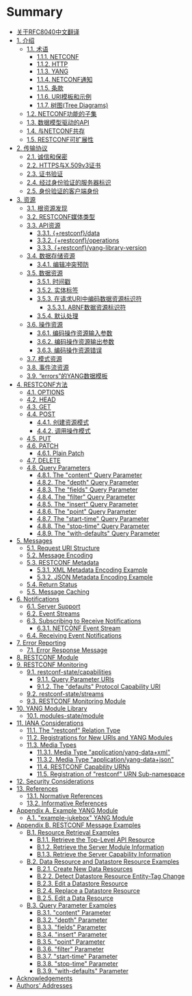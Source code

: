 # Summary

- [关于RFC8040中文翻译](README.md)
- [1. 介绍](section-1/README.md)
    - [1.1. 术语](section-1/1.1.md)
        - [1.1.1. NETCONF](section-1/1.1.1.md)
        - [1.1.2. HTTP](section-1/1.1.2.md)
        - [1.1.3. YANG](section-1/1.1.3.md)
        - [1.1.4. NETCONF通知](section-1/1.1.4.md)
        - [1.1.5. 条款](section-1/1.1.5.md)
        - [1.1.6. URI模板和示例](section-1/1.1.6.md)
        - [1.1.7. 树图(Tree Diagrams)](section-1/1.1.7.md)
    - [1.2. NETCONF功能的子集](section-1/1.2.md)
    - [1.3. 数据模型驱动的API](section-1/1.3.md)
    - [1.4. 与NETCONF共存](section-1/1.4.md)
    - [1.5. RESTCONF可扩展性](section-1/1.5.md)
- [2. 传输协议](section-2/README.md)
   - [2.1. 诚信和保密](section-2/2.1.md)
   - [2.2. HTTPS与X.509v3证书](section-2/2.2.md)
   - [2.3. 证书验证](section-2/2.3.md)
   - [2.4. 经过身份验证的服务器标识](section-2/2.4.md)
   - [2.5. 身份验证的客户端身份](section-2/2.5.md)
- [3. 资源](section-3/README.md)
   - [3.1. 根资源发现](section-3/3.1.md)
   - [3.2. RESTCONF媒体类型](section-3/3.2.md)
   - [3.3. API资源](section-3/3.3.md)
        - [3.3.1. {+restconf}/data](section-3/3.3.1.md)
        - [3.3.2. {+restconf}/operations](section-3/3.3.2.md)
        - [3.3.3. {+restconf}/yang-library-version](section-3/3.3.3.md)
   - [3.4. 数据存储资源](section-3/3.4.md)
        - [3.4.1. 编辑冲突预防](section-3/3.4.1.md)
   - [3.5. 数据资源](section-3/3.5.md)
        - [3.5.1. 时间戳](section-3/3.5.1.md)
        - [3.5.2. 实体标签](section-3/3.5.2.md)
        - [3.5.3. 在请求URI中编码数据资源标识符](section-3/3.5.3.md)
            - [3.5.3.1. ABNF数据资源标识符
](section-3/3.5.3.1.md)
        - [3.5.4. 默认处理](section-3/3.5.4.md)
   - [3.6. 操作资源](section-3/3.6.md)
        - [3.6.1. 编码操作资源输入参数](section-3/3.6.1.md)
        - [3.6.2. 编码操作资源输出参数](section-3/3.6.2.md)
        - [3.6.3. 编码操作资源错误](section-3/3.6.3.md)
   - [3.7. 模式资源](section-3/3.7.md)
   - [3.8. 事件流资源](section-3/3.8.md)
   - [3.9. “errors”的YANG数据模板](section-3/3.9.md)
- [4. RESTCONF方法](section-4/README.md)
   - [4.1. OPTIONS](section-4/4.1.md)
   - [4.2. HEAD](section-4/4.2.md)
   - [4.3. GET](section-4/4.3.md)
   - [4.4. POST](section-4/4.4.md)
       - [4.4.1. 创建资源模式](section-4/4.4.1.md)
       - [4.4.2. 调用操作模式](section-4/4.4.2.md)
    - [4.5. PUT]()
    - [4.6. PATCH]()
       - [4.6.1. Plain Patch]()
    - [4.7. DELETE]()
    - [4.8. Query Parameters]()
        - [4.8.1. The "content" Query Parameter]()
        - [4.8.2. The "depth" Query Parameter]()
        - [4.8.3. The "fields" Query Parameter]()
        - [4.8.4. The "filter" Query Parameter]()
        - [4.8.5. The "insert" Query Parameter]()
        - [4.8.6. The "point" Query Parameter]()
        - [4.8.7. The "start-time" Query Parameter]()
        - [4.8.8. The "stop-time" Query Parameter]()
        - [4.8.9. The "with-defaults" Query Parameter]()
- [5. Messages]()
    - [5.1. Request URI Structure]()
    - [5.2. Message Encoding]()
    - [5.3. RESTCONF Metadata]()
        - [5.3.1. XML Metadata Encoding Example]()
        - [5.3.2. JSON Metadata Encoding Example]()
    - [5.4. Return Status]()
    - [5.5. Message Caching]()
- [6. Notifications]()
    - [6.1. Server Support]()
    - [6.2. Event Streams]()
    - [6.3. Subscribing to Receive Notifications]()
        - [6.3.1. NETCONF Event Stream]()
    - [6.4. Receiving Event Notifications]()
- [7. Error Reporting]()
    - [7.1. Error Response Message]()
- [8. RESTCONF Module]()
- [9. RESTCONF Monitoring]()
    - [9.1. restconf-state/capabilities]()
        - [9.1.1. Query Parameter URIs]()
        - [9.1.2. The "defaults" Protocol Capability URI]()
    - [9.2. restconf-state/streams]()
    - [9.3. RESTCONF Monitoring Module]()
- [10. YANG Module Library]()
    - [10.1. modules-state/module]()
- [11. IANA Considerations]()
    - [11.1. The "restconf" Relation Type]()
    - [11.2. Registrations for New URIs and YANG Modules]()
    - [11.3. Media Types]()
        - [11.3.1. Media Type "application/yang-data+xml"]()
        - [11.3.2. Media Type "application/yang-data+json"]()
        - [11.4. RESTCONF Capability URNs]()
        - [11.5. Registration of "restconf" URN Sub-namespace]()
- [12. Security Considerations]()
- [13. References]()
    - [13.1. Normative References]()
    - [13.2. Informative References]()
- [Appendix A. Example YANG Module]()
    - [A.1. "example-jukebox" YANG Module]()
- [Appendix B. RESTCONF Message Examples]()
    - [B.1. Resource Retrieval Examples]()
        - [B.1.1. Retrieve the Top-Level API Resource]()
        - [B.1.2. Retrieve the Server Module Information]()
        - [B.1.3. Retrieve the Server Capability Information]()
    - [B.2. Data Resource and Datastore Resource Examples]()
        - [B.2.1. Create New Data Resources]()
        - [B.2.2. Detect Datastore Resource Entity-Tag Change]()
        - [B.2.3. Edit a Datastore Resource]()
        - [B.2.4. Replace a Datastore Resource]()
        - [B.2.5. Edit a Data Resource]()
    - [B.3. Query Parameter Examples]()
        - [B.3.1. "content" Parameter]()
        - [B.3.2. "depth" Parameter]()
        - [B.3.3. "fields" Parameter]()
        - [B.3.4. "insert" Parameter]()
        - [B.3.5. "point" Parameter]()
        - [B.3.6. "filter" Parameter]()
        - [B.3.7. "start-time" Parameter]()
        - [B.3.8. "stop-time" Parameter]()
        - [B.3.9. "with-defaults" Parameter]()
- [Acknowledgements]()
- [Authors' Addresses]()
